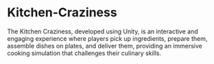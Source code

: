 # Kitchen-Craziness
The Kitchen Craziness, developed using Unity, is an interactive and engaging experience where players pick up ingredients, prepare them, assemble dishes on plates, and deliver them, providing an immersive cooking simulation that challenges their culinary skills.
